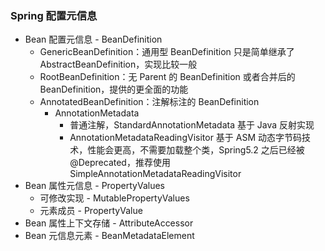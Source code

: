 ### Spring 配置元信息
 - Bean 配置元信息 - BeanDefinition
   - GenericBeanDefinition：通用型 BeanDefinition 只是简单继承了 AbstractBeanDefinition，实现比较一般
   - RootBeanDefinition：无 Parent 的 BeanDefinition 或者合并后的 BeanDefinition，提供的更全面的功能
   - AnnotatedBeanDefinition：注解标注的 BeanDefinition
     - AnnotationMetadata
       - 普通注解，StandardAnnotationMetadata 基于 Java 反射实现
       - AnnotationMetadataReadingVisitor 基于 ASM 动态字节码技术，性能会更高，不需要加载整个类，Spring5.2 之后已经被 @Deprecated，推荐使用 
       SimpleAnnotationMetadataReadingVisitor
 - Bean 属性元信息 - PropertyValues
   - 可修改实现 - MutablePropertyValues
   - 元素成员 - PropertyValue
 - Bean 属性上下文存储 - AttributeAccessor
 - Bean 元信息元素 - BeanMetadataElement